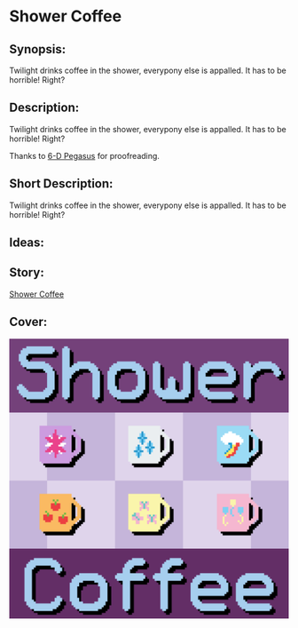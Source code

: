 # Shower Coffee

## Synopsis:
Twilight drinks coffee in the shower, everypony else is appalled. It has to be horrible! Right?

## Description:
Twilight drinks coffee in the shower, everypony else is appalled. It has to be horrible! Right?

Thanks to [6-D Pegasus](https://www.fimfiction.net/user/293755/6-D+Pegasus) for proofreading.

## Short Description:
Twilight drinks coffee in the shower, everypony else is appalled. It has to be horrible! Right?

## Ideas:


## Story:
[Shower Coffee](./shower-coffee.md)

## Cover:
![cover](./shower-coffee-cover-upscaled.png)